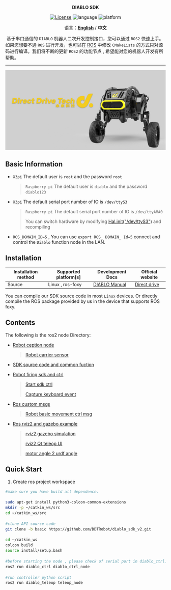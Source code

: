 <p align="center"><strong>DIABLO SDK</strong></p>
<p align="center"><a href="https://github.com/Direcrt-Drive-Technology/diablo-sdk-v1/blob/master/LICENSE"><img alt="License" src="https://img.shields.io/badge/License-Apache%202.0-orange"/></a>
<img alt="language" src="https://img.shields.io/badge/language-c++-red"/>
<img alt="platform" src="https://img.shields.io/badge/platform-linux-l"/>
</p>


<p align="center">
    语言：<a href="README.en.md"><strong>English</strong></a> / <strong>中文</strong>
</p>



​	基于串口通信的 `DIABLO` 机器人二次开发控制接口，您可以通过 `ROS2` 快速上手。如果您想要不通 `ROS` 进行开发，也可以在 [ROS](https://github.com/DDTRobot/diablo-sdk-v1) 中修改 `CMakeLists` 的方式只对源码进行编译。我们将不断的更新 `ROS2` 的功能节点 , 希望能对您的机器人开发有所帮助。

---

![diabloRender](../img/diablo_robot_render.png)

## Basic Information 

- `X3pi` The default user is `root`  and the password `root`

  > `Raspberry pi` The default user is `diablo`  and the password `diablo123`

- `X3pi` The default serial port number of IO is `/dev/ttyS3`

  > `Raspberry pi` The default serial port number of IO is `/dev/ttyAMA0`
  >
  > You can switch hardware by modifying [Hal.init("/dev/ttyS3")](./diablo_interaction/diablo_ctrl/src/diablo_ctrl.cpp) and recompiling

- `ROS_DOMAIN_ID=5` , You can use `export ROS_ DOMAIN_ Id=5` connect and control the `Diablo` function node in the LAN.



## Installation 

| Installation method | Supported platform[s] | Development Docs  | Official website                         |
| ------------------- | --------------------- | ----------------- | ---------------------------------------- |
| Source              | Linux , ros-foxy      | [DIABLO Manual]() | [Direct drive](https://directdrive.com/) |

You can compile our SDK source code in most `Linux` devices. Or directly compile the ROS package provided by us in the device that supports ROS foxy.



## Contents 

The following is the ros2 node Directory:

* [Robot ception node]()

  > [Robot carrier sensor]()

* [SDK source code and common fuction]()

* [Robot firing sdk and ctrl]()

  > [Start sdk ctrl]()
  >
  > [Capture keyboard event]()

* [Ros custom msgs]()

  > [Robot basic movement ctrl msg]()

* [Ros rviz2 and gazebo example]()

  > [rviz2 gazebo simulation]()
  >
  > [rviz2 Qt teleop UI]()
  >
  > [motor angle 2 urdf angle]()

  

## Quick Start 

1. Create ros project workspace

```bash
#make sure you have build all dependence.

sudo apt-get install python3-colcon-common-extensions
mkdir -p ~/catkin_ws/src
cd ~/catkin_ws/src

#clone API source code
git clone -b basic https://github.com/DDTRobot/diablo_sdk_v2.git

cd ~/catkin_ws
colcon build
source install/setup.bash

#before starting the node , please check of serial port in diablo_ctrl.cpp is correct.
ros2 run diablo_ctrl diablo_ctrl_node

#run controller python script
ros2 run diablo_teleop teleop_node 
```

